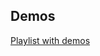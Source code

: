 
## Demos

[Playlist with demos](https://www.youtube.com/playlist?list=PL7wYqDMFQYFOZuB1nNOfisbVzb1uHw1fz)
